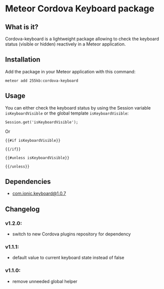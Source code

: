 # Meteor Cordova Keyboard package

## What is it?

Cordova-keyboard is a lightweight package allowing to check the keyboard status (visible or hidden) reactively in a Meteor application.

## Installation

Add the package in your Meteor application with this command:

```
meteor add 255kb:cordova-keyboard
```

## Usage

You can either check the keyboard status by using the Session variable `isKeyboardVisible` or the global template `isKeyboardVisible`: 


    Session.get('isKeyboardVisible');

Or 
    
    {{#if isKeyboardVisible}}
    
    {{/if}}
    
    {{#unless isKeyboardVisible}}
    
    {{/unless}}
    
## Dependencies
- com.ionic.keyboard@1.0.7

## Changelog

### v1.2.0:
- switch to new Cordova plugins repository for dependency

### v1.1.1:
- default value to current keyboard state instead of false

### v1.1.0:
- remove unneeded global helper
